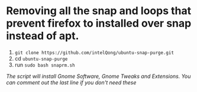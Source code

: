 # Removing all the snap and loops that prevent firefox to installed over snap instead of apt.


1. `git clone https://github.com/intelQong/ubuntu-snap-purge.git `
2. cd `ubuntu-snap-purge`
3. run `sudo bash snaprm.sh`

_The script will install Gnome Software, Gnome Tweaks and Extensions. You can comment out the last line if you don't need these_
